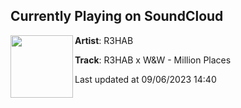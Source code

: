 ## Currently Playing on SoundCloud

[<img align="left" width="100" src="https://i1.sndcdn.com/artworks-UJGDfvPOeFIt-0-t500x500.jpg">](https://soundcloud.com/r3hab/r3hab-x-w-w-million-places)

**Artist**: R3HAB 

**Track**: R3HAB x W&W - Million Places

Last updated at 09/06/2023 14:40
